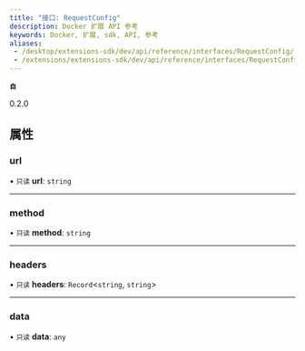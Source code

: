 ```yaml
---
title: "接口: RequestConfig"
description: Docker 扩展 API 参考
keywords: Docker, 扩展, sdk, API, 参考
aliases:
 - /desktop/extensions-sdk/dev/api/reference/interfaces/RequestConfig/
 - /extensions/extensions-sdk/dev/api/reference/interfaces/RequestConfig/
---
```


**`自`**

0.2.0

## 属性

### url

• `只读` **url**: `string`

___

### method

• `只读` **method**: `string`

___

### headers

• `只读` **headers**: `Record`<`string`, `string`\>

___

### data

• `只读` **data**: `any`
